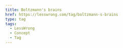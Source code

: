 ```yaml
---
title: Boltzmann's brains
href: https://lesswrong.com/tag/boltzmann-s-brains
type: tag
tags:
  - LessWrong
  - Concept
  - Tag
---
```


